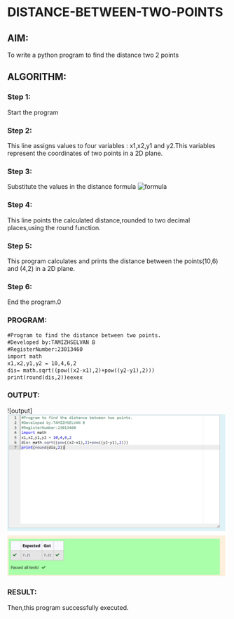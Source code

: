 # DISTANCE-BETWEEN-TWO-POINTS

## AIM:
To write a python program to find the distance two 2 points
## ALGORITHM:
### Step 1: 
Start the program
### Step 2: 
This line assigns values to four variables : x1,x2,y1 and y2.This variables represent the coordinates of two points in a 2D plane.
### Step 3: 
Substitute the values in the distance formula  ![formula](/formula.JPG)
### Step 4: 
This line points the calculated distance,rounded to two decimal places,using the round function.
### Step 5: 
This  program calculates and prints the distance between the points(10,6) and (4,2) in a 2D plane.
### Step 6:
End the program.0
### PROGRAM:
```
#Program to find the distance between two points.
#Developed by:TAMIZHSELVAN B 
#RegisterNumber:23013460
import math
x1,x2,y1,y2 = 10,4,6,2
dis= math.sqrt((pow((x2-x1),2)+pow((y2-y1),2)))
print(round(dis,2))eexex

```
  ### OUTPUT:

  ![output]![Alt text](<distance output.png>)


### RESULT:
Then,this program successfully executed.
